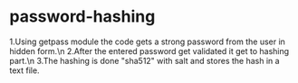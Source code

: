 # password-hashing
1.Using getpass module the code gets a strong password from the user in hidden form.\n
2.After the entered password get validated it get to hashing part.\n
3.The hashing is done "sha512" with salt and stores the hash in a text file.
